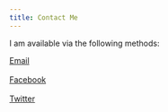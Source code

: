 ```yaml
---
title: Contact Me
---
```


I am available via the following methods:

 <a href="mailto:cory.gordinier@gmail.com" class="far fa-envelope fab-override"></a><a href="mailto:cory.gordinier@gmail.com"> Email</a>
 <br/>
 <br/>
 <a href="https://m.me/Cory.Gordinier" class="fab fa-facebook-messenger fab-override"></a><a href="https://m.me/Cory.Gordinier"> Facebook</a>
 <br/>
 <br/>
 <a href="https://www.twitter.com/cgordini" class="fab fa-twitter fab-override"></a><a href="https://www.twitter.com/cgordini"> Twitter</a>
